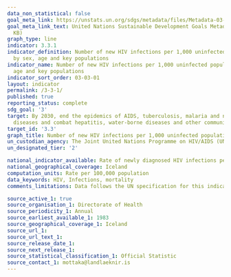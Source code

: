 ```yaml
---
data_non_statistical: false
goal_meta_link: https://unstats.un.org/sdgs/metadata/files/Metadata-03-03-01.pdf
goal_meta_link_text: United Nations Sustainable Development Goals Metadata (PDF 372
  KB)
graph_type: line
indicator: 3.3.1
indicator_definition: Number of new HIV infections per 1,000 uninfected population,
  by sex, age and key populations
indicator_name: Number of new HIV infections per 1,000 uninfected population, by sex,
  age and key populations
indicator_sort_order: 03-03-01
layout: indicator
permalink: /3-3-1/
published: true
reporting_status: complete
sdg_goal: '3'
target: By 2030, end the epidemics of AIDS, tuberculosis, malaria and neglected tropical
  diseases and combat hepatitis, water-borne diseases and other communicable diseases
target_id: '3.3'
graph_title: Number of new HIV infections per 1,000 uninfected population, by sex
un_custodian_agency: The Joint United Nations Programme on HIV/AIDS (UNAIDS)
un_designated_tier: '2'

national_indicator_available: Rate of newly diagnosed HIV infections per 100,000 population, by sex
national_geographical_coverage: Iceland
computation_units: Rate per 100,000 population
data_keywords: HIV, Infections, mortality
comments_limitations: Data follows the UN specification for this indicator. This indicator has been identified in collaboration with topic experts.

source_active_1: true
source_organisation_1: Directorate of Health
source_periodicity_1: Annual
source_earliest_available_1: 1983
source_geographical_coverage_1: Iceland
source_url_1: 
source_url_text_1: 
source_release_date_1:
source_next_release_1: 
source_statistical_classification_1: Official Statistic
source_contact_1: mottaka@landlaeknir.is
---
```

